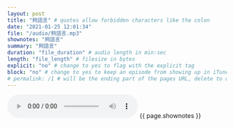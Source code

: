```yaml
---
layout: post
title: "夠語言" # quotes allow forbidden characters like the colon
date: "2021-01-25 12:01:34"
file: "/audio/夠語言.mp3"
shownotes: "夠語言"
summary: "夠語言"
duration: "file_duration" # audio length in min:sec
length: "file_length" # filesize in bytes
explicit: "no" # change to yes to flag with the explicit tag
block: "no" # change to yes to keep an episode from showing up in iTunes
# permalink: /1 # will be the ending part of the pages URL, delete to default to the title
---
```


<audio controls>
<source src="{{site.url}}{{site.baseurl}}{{ page.file }}" type="audio/x-mp3">
Your browser does not support the audio element.
</audio>
{{ page.shownotes }}
